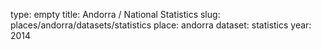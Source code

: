 type: empty
title: Andorra / National Statistics
slug: places/andorra/datasets/statistics
place: andorra
dataset: statistics
year: 2014
